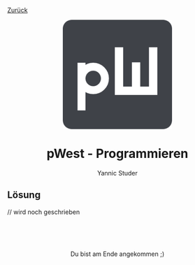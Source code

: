 [Zurück](./aufgabe.md)

<p align="center">
   <img align="center" src="./src/img/favicon.png" height="250px">
</p>
<h1 align="center">
   pWest - Programmieren
</h1>
<p align="center">
   Yannic Studer
</p>

## Lösung

// wird noch geschrieben

<br>
<br>
<br>

<p align="center">
   Du bist am Ende angekommen ;) 
</p>
